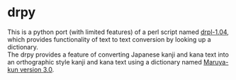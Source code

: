 drpy
====
This is a python port (with limited features) of a perl script named [drpl-1.04][1],  
which provides functionality of text to text conversion by looking up a dictionary.  
The drpy provides a feature of converting Japanese kanji and kana text into   
an orthographic style kanji and kana text using a dictionary named [Maruya-kun version 3.0][2].  

[1]: "http://homepage3.nifty.com/01117/drpl.html"	"drpl"
[2]: "http://hp.vector.co.jp/authors/VA005156/"	"Maruya-kun"
